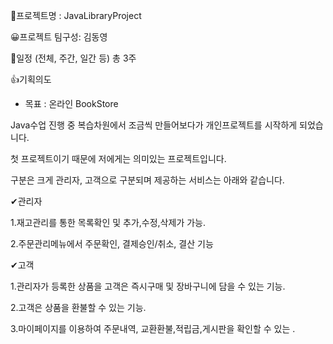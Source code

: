 📁프로젝트명 : JavaLibraryProject

😀프로젝트 팀구성: 김동영
 
 📆일정 (전체, 주간, 일간 등)
    총 3주

👍기획의도

   - 목표 : 온라인 BookStore
   
  Java수업 진행 중 복습차원에서 조금씩 만들어보다가 개인프로젝트를 시작하게 되었습니다.
  
  첫 프로젝트이기 때문에 저에게는 의미있는 프로젝트입니다.
  
  
  구분은 크게 관리자, 고객으로 구분되며 제공하는 서비스는 아래와 같습니다.  
  
  ✔관리자
  
  1.재고관리를 통한 목록확인 및 추가,수정,삭제가 가능.
  
  2.주문관리메뉴에서 주문확인, 결제승인/취소, 결산 기능
  
  ✔고객
  
  1.관리자가 등록한 상품을 고객은 즉시구매 및 장바구니에 담을 수 있는 기능.
  
  2.고객은 상품을 환불할 수 있는 기능.
  
  3.마이페이지를 이용하여 주문내역, 교환환불,적립금,게시판을 확인할 수 있는 .
